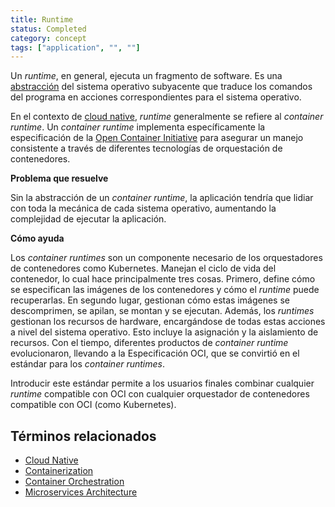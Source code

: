 ```yaml
---
title: Runtime
status: Completed
category: concept
tags: ["application", "", ""]
---
```


Un *runtime*, en general, ejecuta un fragmento de software. Es una [abstracción](https://glossary.cncf.io/abstraction/) del sistema operativo subyacente que traduce los comandos del programa en acciones correspondientes para el sistema operativo.

En el contexto de [cloud native](https://glossary.cncf.io/runtime/), *runtime* generalmente se refiere al *container runtime*. Un *container runtime* implementa específicamente la especificación de la [Open Container Initiative](https://opencontainers.org/) para asegurar un manejo consistente a través de diferentes tecnologías de orquestación de contenedores.

**Problema que resuelve**

Sin la abstracción de un *container runtime*, la aplicación tendría que lidiar con toda la mecánica de cada sistema operativo, aumentando la complejidad de ejecutar la aplicación.

**Cómo ayuda**

Los *container runtimes* son un componente necesario de los orquestadores de contenedores como Kubernetes. Manejan el ciclo de vida del contenedor, lo cual hace principalmente tres cosas. Primero, define cómo se especifican las imágenes de los contenedores y cómo el *runtime* puede recuperarlas. En segundo lugar, gestionan cómo estas imágenes se descomprimen, 
se apilan, se montan y se ejecutan. Además, los *runtimes* gestionan los recursos de hardware, encargándose de todas estas acciones a nivel del sistema operativo. Esto incluye la asignación y la aislamiento de recursos.
Con el tiempo, diferentes productos de *container runtime* evolucionaron, llevando a la Especificación OCI, que se convirtió en el estándar para los *container runtimes*.

Introducir este estándar permite a los usuarios finales combinar cualquier *runtime* compatible con OCI con cualquier orquestador de contenedores compatible con OCI (como Kubernetes).

## Términos relacionados

- [Cloud Native](https://glossary.cncf.io/cloud-native-apps/)
- [Containerization](https://glossary.cncf.io/containerization/)
- [Container Orchestration](https://glossary.cncf.io/container-orchestration/)
- [Microservices Architecture](https://glossary.cncf.io/microservices-architecture/)
